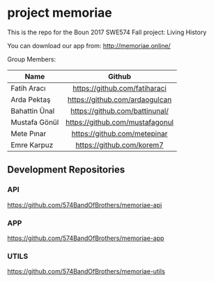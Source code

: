# project memoriae
This is the repo for the Boun 2017 SWE574 Fall project: Living History

You can download our app from:
http://memoriae.online/

Group Members:

| Name          | Github        | 
| ------------- |:-------------:|
| Fatih Aracı   | https://github.com/fatiharaci  |
| Arda Pektaş   | https://github.com/ardaogulcan |
| Bahattin Ünal | https://github.com/battinunal/ |
| Mustafa Gönül | https://github.com/mustafagonul|
| Mete Pınar    | https://github.com/metepinar   |
| Emre Karpuz   | https://github.com/korem7      |


## Development Repositories

### API
https://github.com/574BandOfBrothers/memoriae-api


### APP 
https://github.com/574BandOfBrothers/memoriae-app

### UTILS 
https://github.com/574BandOfBrothers/memoriae-utils
